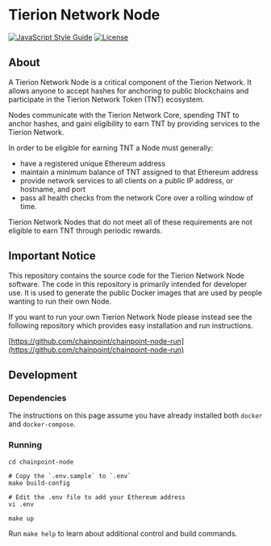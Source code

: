 # Tierion Network Node

[![JavaScript Style Guide](https://cdn.rawgit.com/feross/standard/master/badge.svg)](https://github.com/feross/standard)
[![License](https://img.shields.io/badge/License-Apache%202.0-blue.svg)](https://opensource.org/licenses/Apache-2.0)

## About

A Tierion Network Node is a critical component of the Tierion Network. It allows anyone to accept hashes for anchoring to public blockchains and participate in the Tierion Network Token (TNT) ecosystem.

Nodes communicate with the Tierion Network Core, spending TNT to anchor hashes, and gaini eligibility to earn TNT by providing services to the Tierion Network.

In order to be eligible for earning TNT a Node must generally:

* have a registered unique Ethereum address
* maintain a minimum balance of TNT assigned to that Ethereum address
* provide network services to all clients on a public IP address, or hostname, and port
* pass all health checks from the network Core over a rolling window of time.

Tierion Network Nodes that do not meet all of these requirements are not eligible to earn TNT through periodic rewards.

## Important Notice

This repository contains the source code for the Tierion Network Node
software. The code in this repository is primarily intended for developer use. It is used to generate the public Docker images that are used by people wanting to run their own Node.

If you want to run your own Tierion Network Node please instead see the following repository which provides easy installation
and run instructions.

[https://github.com/chainpoint/chainpoint-node-run](https://github.com/chainpoint/chainpoint-node-run)

## Development

### Dependencies

The instructions on this page assume you have already installed both `docker` and `docker-compose`.

### Running

```
cd chainpoint-node

# Copy the `.env.sample` to `.env`
make build-config

# Edit the .env file to add your Ethereum address
vi .env

make up
```

Run `make help` to learn about additional control and build commands.
